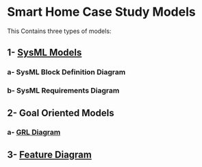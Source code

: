 # Smart Home Case Study Models
This Contains three types of models:  

## 1- [SysML Models](SysML/README.md) 

   ### a- SysML Block Definition Diagram
   ### b- SysML Requirements Diagram
   
## 2- Goal Oriented Models
   ### a- [GRL Diagram](https://github.com/Smart-Contract-Modelling-uOttawa/Traceability/tree/main/CGS4Adaptation/Models/GRL/README.MD)
## 3- [Feature Diagram](https://github.com/Smart-Contract-Modelling-uOttawa/Traceability/tree/main/CGS4Adaptation/Models/Feature/README.MD)
